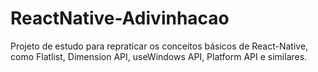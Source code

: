 # ReactNative-Adivinhacao
Projeto de estudo para repraticar os conceitos básicos de React-Native, como Flatlist, Dimension API, useWindows API, Platform API e similares.
